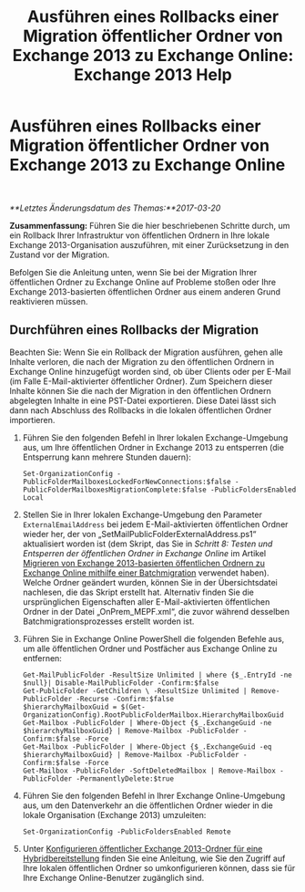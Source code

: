 ﻿---
title: 'Ausführen eines Rollbacks einer Migration öffentlicher Ordner von Exchange 2013 zu Exchange Online: Exchange 2013 Help'
TOCTitle: Ausführen eines Rollbacks einer Migration öffentlicher Ordner von Exchange 2013 zu Exchange Online
ms:assetid: bcd54aa0-aa45-4c68-b504-1475842d4b96
ms:mtpsurl: https://technet.microsoft.com/de-de/library/Mt798259(v=EXCHG.150)
ms:contentKeyID: 74432743
ms.date: 04/24/2018
mtps_version: v=EXCHG.150
ms.translationtype: HT
---

# Ausführen eines Rollbacks einer Migration öffentlicher Ordner von Exchange 2013 zu Exchange Online

 

_**Letztes Änderungsdatum des Themas:**2017-03-20_

**Zusammenfassung:** Führen Sie die hier beschriebenen Schritte durch, um ein Rollback Ihrer Infrastruktur von öffentlichen Ordnern in Ihre lokale Exchange 2013-Organisation auszuführen, mit einer Zurücksetzung in den Zustand vor der Migration.

Befolgen Sie die Anleitung unten, wenn Sie bei der Migration Ihrer öffentlichen Ordner zu Exchange Online auf Probleme stoßen oder Ihre Exchange 2013-basierten öffentlichen Ordner aus einem anderen Grund reaktivieren müssen.

## Durchführen eines Rollbacks der Migration

Beachten Sie: Wenn Sie ein Rollback der Migration ausführen, gehen alle Inhalte verloren, die nach der Migration zu den öffentlichen Ordnern in Exchange Online hinzugefügt worden sind, ob über Clients oder per E-Mail (im Falle E-Mail-aktivierter öffentlicher Ordner). Zum Speichern dieser Inhalte können Sie die nach der Migration in den öffentlichen Ordnern abgelegten Inhalte in eine PST-Datei exportieren. Diese Datei lässt sich dann nach Abschluss des Rollbacks in die lokalen öffentlichen Ordner importieren.

1.  Führen Sie den folgenden Befehl in Ihrer lokalen Exchange-Umgebung aus, um Ihre öffentlichen Ordner in Exchange 2013 zu entsperren (die Entsperrung kann mehrere Stunden dauern):
    
        Set-OrganizationConfig -PublicFolderMailboxesLockedForNewConnections:$false -PublicFolderMailboxesMigrationComplete:$false -PublicFoldersEnabled Local 

2.  Stellen Sie in Ihrer lokalen Exchange-Umgebung den Parameter `ExternalEmailAddress` bei jedem E-Mail-aktivierten öffentlichen Ordner wieder her, der von „SetMailPublicFolderExternalAddress.ps1“ aktualisiert worden ist (dem Skript, das Sie in *Schritt 8: Testen und Entsperren der öffentlichen Ordner in Exchange Online* im Artikel [Migrieren von Exchange 2013-basierten öffentlichen Ordnern zu Exchange Online mithilfe einer Batchmigration](use-batch-migration-to-migrate-exchange-2013-public-folders-to-exchange-online-exchange-online-help.md) verwendet haben). Welche Ordner geändert wurden, können Sie in der Übersichtsdatei nachlesen, die das Skript erstellt hat. Alternativ finden Sie die ursprünglichen Eigenschaften aller E-Mail-aktivierten öffentlichen Ordner in der Datei „OnPrem\_MEPF.xml“, die zuvor während desselben Batchmigrationsprozesses erstellt worden ist.

3.  Führen Sie in Exchange Online PowerShell die folgenden Befehle aus, um alle öffentlichen Ordner und Postfächer aus Exchange Online zu entfernen:
    
        Get-MailPublicFolder -ResultSize Unlimited | where {$_.EntryId -ne $null}| Disable-MailPublicFolder -Confirm:$false 
        Get-PublicFolder -GetChildren \ -ResultSize Unlimited | Remove-PublicFolder -Recurse -Confirm:$false
        $hierarchyMailboxGuid = $(Get-OrganizationConfig).RootPublicFolderMailbox.HierarchyMailboxGuid
        Get-Mailbox -PublicFolder | Where-Object {$_.ExchangeGuid -ne $hierarchyMailboxGuid} | Remove-Mailbox -PublicFolder -Confirm:$false -Force
        Get-Mailbox -PublicFolder | Where-Object {$_.ExchangeGuid -eq $hierarchyMailboxGuid} | Remove-Mailbox -PublicFolder -Confirm:$false -Force
        Get-Mailbox -PublicFolder -SoftDeletedMailbox | Remove-Mailbox -PublicFolder -PermanentlyDelete:$true

4.  Führen Sie den folgenden Befehl in Ihrer Exchange Online-Umgebung aus, um den Datenverkehr an die öffentlichen Ordner wieder in die lokale Organisation (Exchange 2013) umzuleiten:
    
        Set-OrganizationConfig -PublicFoldersEnabled Remote

5.  Unter [Konfigurieren öffentlicher Exchange 2013-Ordner für eine Hybridbereitstellung](configure-exchange-2013-public-folders-for-a-hybrid-deployment-exchange-2013-help.md) finden Sie eine Anleitung, wie Sie den Zugriff auf Ihre lokalen öffentlichen Ordner so umkonfigurieren können, dass sie für Ihre Exchange Online-Benutzer zugänglich sind.

